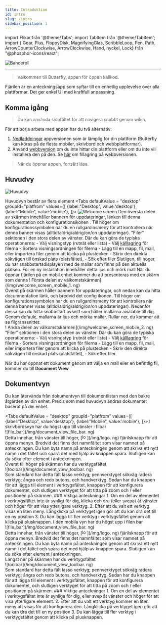 ```yaml
---
title: Introduktion
id: intro
slug: /intro
sidebar_position: 1
---
```


import Flikar från '@theme/Tabs'; import TabItem från '@theme/TabItem'; import { Gear, Plus, FloppyDisk, MagnifyingGlas, ScribbleLoop, Pen, Path, ArrowCounterClockwise, ArrowClockwise, Hand, nyckel, Lock} från "@phosphor-icons/react";

![Banderoll](/img/banner.png)

---

> Välkommen till Butterfly, appen för öppen källkod.

Fjärilen är en anteckningsapp som syftar till en enhetlig upplevelse över alla plattformar. Det ger enkel UI med kraftfull anpassning.

## Komma igång

> Du kan använda sidofältet för att navigera snabbt genom wikin.

För att börja arbeta med appen har du två alternativ:

1. [Nedladdningar](/downloads) appversionen som är lämplig för din plattform (Butterfly kan köras på de flesta mobiler, skrivbord och webbplattformar).
2. Använd [webbversion](https://web.butterfly.linwood.dev) om du inte hittar din plattform eller om du inte vill installera den på den. Se [här](storage#web) om fillagring på webbversionen.

> När du öppnar appen, fortsätt läsa.

## Huvudvy

![Huvudvy](main.png)

Huvudvyn består av flera element
<Tabs
    defaultValue = "desktop"
    groupId="platfrom"
        values={[
        {label:"Desktop", value:'desktop'},
 {label:"Mobile", value:'mobile'},
 ]}>
    <TabItem value="desktop">
        ![Welcome screen](/img/welcome_screen_desktop.png)
        Den översta delen av skärmen innehåller bannern för uppdateringar, länken till denna dokumentation och konfigurationsikonen <Gear/>. Till höger om konfigurationssymbolen <Gear/> har du en rullgardinsmeny för att kontrollera när denna banner visas (alltid/aldrig/aldrig/on/on uppdateringar).
        "Filer" sektionen i den stora delen av vänster. Där du kan göra de typiska operationerna:
            - Välj visningstyp (rutnät eller lista)
            - Välj [källlagring](lagring) för filerna
            - Sortera visningsordningen för filerna
            - Lägg till en mapp, fil, mall, eller importera filer genom att klicka på <Plus/> plustecken
            - Skriv den direkta sökvägen till önskad plats (platsfältet),
            - Sök efter filer
        Slutligen, till höger, du har snabbstartsdisplayen med de mallar som finns på den aktuella platsen. För en ny installation innehåller detta ljus och mörk mall
    </TabItem>
    <TabItem value="mobile">
        När du öppnar fjärilen på en mobil enhet kommer du att presenteras med en skärm som denna
        ! Första delen av välkomstskärmen](/img/welcome_screen_mobile_1. ng)   
        Överst på skärmen håller bannern för uppdateringar, och nedan kan du hitta documnentation länk, och bredvid det <Gear/> config ikonen. Till höger om konfigurationssymbolen <Gear/> har du en rullgardinsmeny för att kontrollera när denna banner visas (alltid/aldrig/aldrig/on/on uppdateringar).
        Nedanför dessa kan du hitta snabbstart avsnitt som håller mallarna avialable till dig. Genom defaule, mallarna är ljus och mörka mallar. 
        Rullar ner, du kommer att se filgränssnittet:
        \
        ! Andra delen av välkomstskärmen](/img/welcome_screen_mobile_2. ng)  
        "Filer" sektionen i den stora delen av vänster. Där du kan göra de typiska operationerna:
        - Välj visningstyp (rutnät eller lista)
        - Välj [källlagring](lagring) för filerna
        - Sortera visningsordningen för filerna
        - Lägg till en mapp, fil, mall, eller importera filer genom att klicka på <Plus/> plustecken
        - Skriv den direkta sökvägen till önskad plats (platsfältet),
        - Sök efter filer
    </TabItem>
</Tabs>

När du har öppnat ett dokument genom att välja en mall eller en befintlig fil, kommer du till **Document View**


## Dokumentvyn

Du kan återvända från dokumentvyn till dokumentlistan med den bakre åtgärden av din enhet. Precis som med huvudvyn ändras dokumentet baserat på din enhet.

<Tabs
    defaultValue = "desktop"
    groupId="platfrom"
        values={[
        {label:"Desktop", value:'desktop'},
 {label:"Mobile", value:'mobile'},
 ]}>
    <TabItem value="desktop">
        I skrivbordsvyn har du högst upp till vänster i filbar\
        ![file_bar](/img/document_view_file_bar. ng)\
        Detta innehar, från vänster till höger, 
        [<img alt="logo" src="/img/logo.png" width="16"/>](/img/logo. ng)
        fjärilsknapp för att öppna menyn. Bredvid det finns det namnfältet som visar namnet på anteckningen. Du kan byta namn på anteckningen genom att skriva ett nytt namn i det fältet och spara det med hjälp av knappen <FloppyDisk/> spara. Slutligen kan du <MagnifyingGlass/> söka efter element i anteckningen.
        \
        Överst till höger på skärmen har du verktygsfältet \
        ![toolbar](/img/document_view_toolbar. ng)\
        Som standard har detta fält <ScribbleLoop/> lasso verktyg; <Pen/> pennverktyget <Path/> sökväg radera verktyg; <ArrowCounterClockwise/> ångra och <ArrowClockwise/> redo butons, och <Hand/> handverktyg. Sedan har du knappen <Plus/> för att lägga till element i verktygsfältet, knappen <Wrench/> för att konfigurera dokumentet, och slutligen verktyget <Lock/> för att titta på zoom och / eller positionen på skärmen. 
        ### Viktiga anteckningar
        1. Om en del av elementet i verktygsfältet inte är synligt för dig, klicka och dra (eller svepa) åt vänster och höger för att visa ytterligare verktyg. 
        2. Efter att du valt ett verktyg visas en liten meny. Långklicka på verktyget igen gör att du kan dra det till en ny position
        3. Du kan lägga till fler verktyg i verktygsfältet genom att klicka på <Plus/> plusknappen. 
    </TabItem>
    <TabItem value="mobile">
        I den mobila vyn har du högst upp i filen bar\
        ![file_bar](/img/document_view_file_bar. ng)\
        Detta innehar, från vänster till höger, 
        [<img alt="logo" src="/img/logo.png" width="16"/>](/img/logo. ng)
        fjärilsknapp för att öppna menyn. Bredvid det finns det namnfältet som visar namnet på anteckningen. Du kan byta namn på anteckningen genom att skriva ett nytt namn i det fältet och spara det med hjälp av knappen <FloppyDisk/> spara. Slutligen kan du <MagnifyingGlass/> söka efter element i anteckningen.
        \
        Längst ner på skärmen har du verktygsfältet \
        ![toolbar](/img/document_view_toolbar. ng)\
        Som standard har detta fält <ScribbleLoop/> lasso verktyg; <Pen/> pennverktyget <Path/> sökväg radera verktyg; <ArrowCounterClockwise/> ångra och <ArrowClockwise/> redo butons, och <Hand/> handverktyg. Sedan har du knappen <Plus/> för att lägga till element i verktygsfältet, knappen <Wrench/> för att konfigurera dokumentet, och slutligen verktyget <Lock/> för att titta på zoom och / eller positionen på skärmen. 
        ### Viktiga anteckningar
        1. Om en del av elementet i verktygsfältet inte är synliga för dig, eller svep åt vänster och höger för att visa ytterligare element. 
        2. Efter att du valt ett verktyg kommer en liten meny att visas för att konfigurera den. Långklicka på verktyget igen gör att du kan dra det till en ny position
        3. Du kan lägga till fler verktyg i verktygsfältet genom att klicka på <Plus/> plusknappen. 
    </TabItem>
</Tabs>
